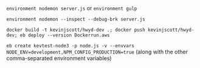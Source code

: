 `environment nodemon server.js` or `environment gulp`

`environment nodemon --inspect --debug-brk server.js`

`docker build -t kevinjscott/hwyd-dev .; docker push kevinjscott/hwyd-dev; eb deploy --version Dockerrun.aws`

`eb create kevtest-node3 -p node.js -v --envvars NODE_ENV=development,NPM_CONFIG_PRODUCTION=true` (along with the other comma-separated environment variables)
